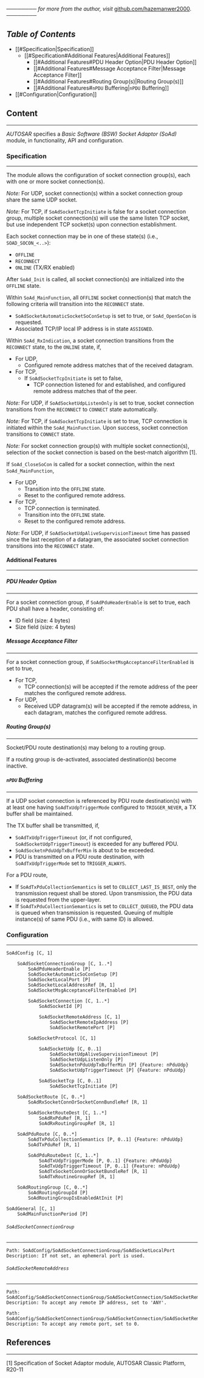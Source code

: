 ──────── *for more from the author, visit* [github.com/hazemanwer2000](https://github.com/hazemanwer2000). ────────
## *Table of Contents*
- [[#Specification|Specification]]
	- [[#Specification#Additional Features|Additional Features]]
		- [[#Additional Features#PDU Header Option|PDU Header Option]]
		- [[#Additional Features#Message Acceptance Filter|Message Acceptance Filter]]
		- [[#Additional Features#Routing Group(s)|Routing Group(s)]]
		- [[#Additional Features#`nPDU` Buffering|`nPDU` Buffering]]
- [[#Configuration|Configuration]]
## Content
---
*AUTOSAR* specifies a *Basic Software (BSW) Socket Adaptor (SoAd)* module, in functionality, API and configuration.
### Specification
---
The module allows the configuration of socket connection group(s), each with one or more socket connection(s).

*Note:* For UDP, socket connection(s) within a socket connection group share the same UDP socket.

*Note:* For TCP, if `SoAdSocketTcpInitiate` is false for a socket connection group, multiple socket connection(s) will use the same listen TCP socket, but use independent TCP socket(s) upon connection establishment.

Each socket connection may be in one of these state(s) (i.e., `SOAD_SOCON_<..>`):
* `OFFLINE`
* `RECONNECT`
* `ONLINE` (TX/RX enabled)

After `SoAd_Init` is called, all socket connection(s) are initialized into the `OFFLINE` state.

Within `SoAd_MainFunction`, all `OFFLINE` socket connection(s) that match the following criteria will transition into the `RECONNECT` state.
* `SoAdSocketAutomaticSocketSoConSetup` is set to true, or `SoAd_OpenSoCon` is requested.
* Associated TCP/IP local IP address is in state `ASSIGNED`.

Within `SoAd_RxIndication`, a socket connection transitions from the `RECONNECT` state, to the `ONLINE` state, if,
* For UDP,
	* Configured remote address matches that of the received datagram.
* For TCP,
	* If `SoAdSocketTcpInitiate` is set to false,
		* TCP connection listened for and established, and configured remote address matches that of the peer.

*Note:* For UDP, if `SoAdSocketUdpListenOnly` is set to true, socket connection transitions from the `RECONNECT` to `CONNECT` state automatically.

*Note:* For TCP, if `SoAdSocketTcpInitiate` is set to true, TCP connection is initiated within the `SoAd_MainFunction`. Upon success, socket connection transitions to `CONNECT` state. 

*Note:* For socket connection group(s) with multiple socket connection(s), selection of the socket connection is based on the best-match algorithm [1].

If `SoAd_CloseSoCon` is called for a socket connection, within the next `SoAd_MainFunction`,
* For UDP,
	* Transition into the `OFFLINE` state.
	* Reset to the configured remote address.
* For TCP,
	* TCP connection is terminated.
	* Transition into the `OFFLINE` state.
	* Reset to the configured remote address.

*Note:* For UDP, if `SoAdSocketUdpAliveSupervisionTimeout` time has passed since the last reception of a datagram, the associated socket connection transitions into the `RECONNECT` state.
#### Additional Features
---
##### PDU Header Option
---
For a socket connection group, if `SoAdPduHeaderEnable` is set to true, each PDU shall have a header, consisting of:
* ID field (size: 4 bytes)
* Size field (size: 4 bytes)
##### Message Acceptance Filter
---
For a socket connection group, if `SoAdSocketMsgAcceptanceFilterEnabled` is set to true,
* For TCP,
	* TCP connection(s) will be accepted if the remote address of the peer matches the configured remote address.
* For UDP,
	* Received UDP datagram(s) will be accepted if the remote address, in each datagram, matches the configured remote address.
##### Routing Group(s)
---
Socket/PDU route destination(s) may belong to a routing group.

If a routing group is de-activated, associated destination(s) become inactive.
##### `nPDU` Buffering
---
If a UDP socket connection is referenced by PDU route destination(s) with at least one having `SoAdTxUdpTriggerMode` configured to `TRIGGER_NEVER`, a TX buffer shall be maintained.

The TX buffer shall be transmitted, if,
* `SoAdTxUdpTriggerTimeout` (or, if not configured, `SoAdSocketUdpTriggerTimeout`) is exceeded for any buffered PDU.
* `SoAdSocketnPduUdpTxBufferMin` is about to be exceeded.
* PDU is transmitted on a PDU route destination, with `SoAdTxUdpTriggerMode` set to `TRIGGER_ALWAYS`.

For a PDU route, 
* If `SoAdTxPduCollectionSemantics` is set to `COLLECT_LAST_IS_BEST`, only the transmission request shall be stored. Upon transmission, the PDU data is requested from the upper-layer.
* If `SoAdTxPduCollectionSemantics` is set to `COLLECT_QUEUED`, the PDU data is queued when transmission is requested. Queuing of multiple instance(s) of same PDU (i.e., with same ID) is allowed.
### Configuration
---
```
SoAdConfig [C, 1]

	SoAdSocketConnectionGroup [C, 1..*]
		SoAdPduHeaderEnable [P]
		SoAdSocketAutomaticSoConSetup [P]
		SoAdSocketLocalPort [P]
		SoAdSocketLocalAddressRef [R, 1]
		SoAdSocketMsgAcceptanceFilterEnabled [P]

		SoAdSocketConnection [C, 1..*]
			SoAdSocketId [P]

			SoAdSocketRemoteAddress [C, 1]
				SoAdSocketRemoteIpAddress [P]
				SoAdSocketRemotePort [P]

		SoAdSocketProtocol [C, 1]

			SoAdSocketUdp [C, 0..1]
				SoAdSocketUdpAliveSupervisionTimeout [P]
				SoAdSocketUdpListenOnly [P]
				SoAdSocketnPduUdpTxBufferMin [P] {Feature: nPduUdp}
				SoAdSocketUdpTriggerTimeout [P] {Feature: nPduUdp}

			SoAdSocketTcp [C, 0..1]
				SoAdSocketTcpInitiate [P]

	SoAdSocketRoute [C, 0..*]
		SoAdRxSocketConnOrSocketConnBundleRef [R, 1]

		SoAdSocketRouteDest [C, 1..*]
			SoAdRxPduRef [R, 1]
			SoAdRxRoutingGroupRef [R, 1]

	SoAdPduRoute [C, 0..*]
		SoAdTxPduCollectionSemantics [P, 0..1] {Feature: nPduUdp}
		SoAdTxPduRef [R, 1]

		SoAdPduRouteDest [C, 1..*]
			SoAdTxUdpTriggerMode [P, 0..1] {Feature: nPduUdp}
			SoAdTxUdpTriggerTimeout [P, 0..1] {Feature: nPduUdp}
			SoAdTxSocketConnOrSocketBundleRef [R, 1]
			SoAdTxRoutineGroupRef [R, 1]

	SoAdRoutingGroup [C, 0..*]
		SoAdRoutingGroupId [P]
		SoAdRoutingGroupIsEnabledAtInit [P]

SoAdGeneral [C, 1]
	SoAdMainFunctionPeriod [P]
```
###### `SoAdSocketConnectionGroup`
---
```
Path: SoAdConfig/SoAdSocketConnectionGroup/SoAdSocketLocalPort
Description: If not set, an ephemeral port is used.
```
###### `SoAdSocketRemoteAddress`
---
```
Path: SoAdConfig/SoAdSocketConnectionGroup/SoAdSocketConnection/SoAdSocketRemoteAddress/SoAdSocketRemoteIpAddress
Description: To accept any remote IP address, set to 'ANY'.
```

```
Path: SoAdConfig/SoAdSocketConnectionGroup/SoAdSocketConnection/SoAdSocketRemoteAddress/SoAdSocketRemotePort
Description: To accept any remote port, set to 0.
```
## References
---
[1] Specification of Socket Adaptor module, AUTOSAR Classic Platform, R20-11